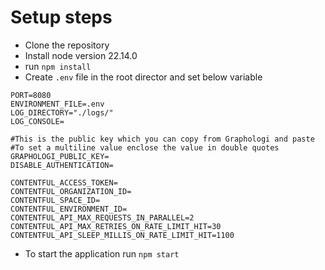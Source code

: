 # Setup steps
- Clone the repository
- Install node version 22.14.0 
- run `npm install`
- Create `.env` file in the root director and set below variable
```
PORT=8080
ENVIRONMENT_FILE=.env
LOG_DIRECTORY="./logs/"
LOG_CONSOLE=

#This is the public key which you can copy from Graphologi and paste
#To set a multiline value enclose the value in double quotes  
GRAPHOLOGI_PUBLIC_KEY=
DISABLE_AUTHENTICATION=

CONTENTFUL_ACCESS_TOKEN=
CONTENTFUL_ORGANIZATION_ID=
CONTENTFUL_SPACE_ID=
CONTENTFUL_ENVIRONMENT_ID=
CONTENTFUL_API_MAX_REQUESTS_IN_PARALLEL=2
CONTENTFUL_API_MAX_RETRIES_ON_RATE_LIMIT_HIT=30
CONTENTFUL_API_SLEEP_MILLIS_ON_RATE_LIMIT_HIT=1100
```
- To start the application run `npm start`

